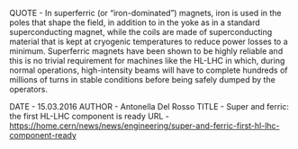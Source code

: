 QUOTE -
In superferric (or “iron-dominated”) magnets, iron is used in the poles that shape the field, in addition to in the yoke as in a standard superconducting magnet, while the coils are made of superconducting material that is kept at cryogenic temperatures to reduce power losses to a minimum. Superferric magnets have been shown to be highly reliable and this is no trivial requirement for machines like the HL-LHC in which, during normal operations, high-intensity beams will have to complete hundreds of millions of turns in stable conditions before being safely dumped by the operators. 

DATE - 15.03.2016
AUTHOR - Antonella Del Rosso
TITLE - Super and ferric: the first HL-LHC component is ready
URL - https://home.cern/news/news/engineering/super-and-ferric-first-hl-lhc-component-ready





